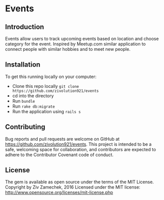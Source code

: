 # Events

## Introduction

Events allow users to track upcoming events based on location and choose category for the event. Inspired by Meetup.com similar application to connect people with similar hobbies and to meet new people.

## Installation

To get this running locally on your computer:
- Clone this repo locally `git clone https://github.com/zivolution921/events`
- cd into the directory
- Run `bundle`
- Run `rake db:migrate`
- Run the application using `rails s`

## Contributing

Bug reports and pull requests are welcome on GitHub at https://github.com/zivolution921/events. This project is intended to be a safe, welcoming space for collaboration, and contributors are expected to adhere to the Contributor Covenant code of conduct.

## License

The gem is available as open source under the terms of the MIT License. Copyright by Ziv Zamechek, 2016 Licensed under the MIT license: http://www.opensource.org/licenses/mit-license.php
